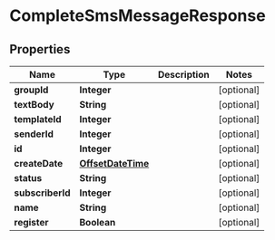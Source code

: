 # CompleteSmsMessageResponse

## Properties
Name | Type | Description | Notes
------------ | ------------- | ------------- | -------------
**groupId** | **Integer** |  |  [optional]
**textBody** | **String** |  |  [optional]
**templateId** | **Integer** |  |  [optional]
**senderId** | **Integer** |  |  [optional]
**id** | **Integer** |  |  [optional]
**createDate** | [**OffsetDateTime**](OffsetDateTime.md) |  |  [optional]
**status** | **String** |  |  [optional]
**subscriberId** | **Integer** |  |  [optional]
**name** | **String** |  |  [optional]
**register** | **Boolean** |  |  [optional]
